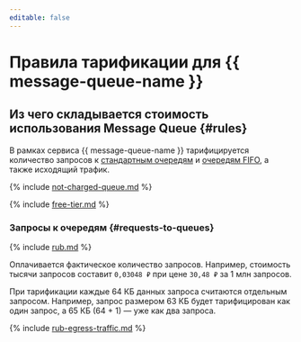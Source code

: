 ```yaml
---
editable: false
---
```


# Правила тарификации для {{ message-queue-name }}


## Из чего складывается стоимость использования Message Queue {#rules}

В рамках сервиса {{ message-queue-name }} тарифицируется количество запросов к [стандартным очередям](concepts/queue.md#standard-queues) и [очередям FIFO](concepts/queue.md#fifo-queues), а также исходящий трафик.

{% include [not-charged-queue.md](../_includes/pricing/price-formula/not-charged-queue.md) %}

{% include [free-tier.md](../_includes/pricing/price-formula/free-tier.md) %}

### Запросы к очередям {#requests-to-queues}



{% include [rub.md](../_pricing/message-queue/rub.md) %}






Оплачивается фактическое количество запросов.  Например, стоимость тысячи запросов составит `0,03048 ₽` при цене `30,48 ₽` за 1 млн запросов. 

При тарификации каждые 64 КБ данных запроса считаются отдельным запросом. Например, запрос размером 63 КБ будет тарифицирован как один запрос, а 65 КБ (64 + 1) — уже как два запроса.



{% include [rub-egress-traffic.md](../_pricing/rub-egress-traffic.md) %}






